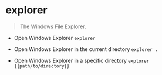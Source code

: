 # explorer
> The Windows File Explorer.

- Open Windows Explorer
`explorer`

- Open Windows Explorer in the current directory
`explorer .`

- Open Windows Explorer in a specific directory
`explorer {{path/to/directory}}`
